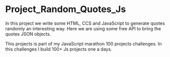 # Project_Random_Quotes_Js

In this project we write some HTML, CCS and JavaScript to generate quotes randomly an interesting way. Here we are using some free API to bring the quotes JSON objects.

This projects is part of my JavaScript marathon 100 projects challenges. In this challenges I build 100+ Js projects one a days.
